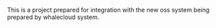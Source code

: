 This is a project prepared for integration with the new oss system being prepared by whalecloud system.


